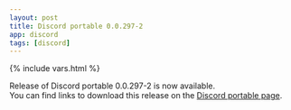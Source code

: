 ```yaml
---
layout: post
title: Discord portable 0.0.297-2
app: discord
tags: [discord]
---
```

{% include vars.html %}

Release of Discord portable 0.0.297-2 is now available.<br />
You can find links to download this release on the [Discord portable page](/app/discord-portable).